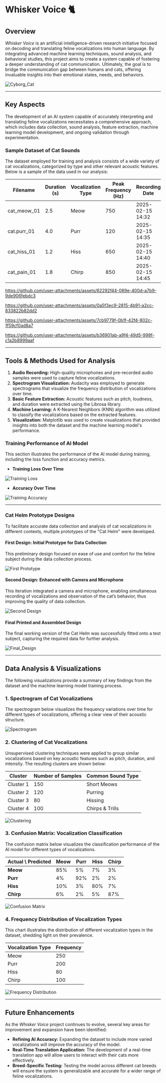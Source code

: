 # Whisker Voice 🐈

## Overview

*Whisker Voice* is an artificial intelligence-driven research initiative focused on decoding and translating feline vocalizations into human language. By integrating advanced machine learning techniques, sound analysis, and behavioral studies, this project aims to create a system capable of fostering a deeper understanding of cat communication. Ultimately, the goal is to bridge the communication gap between humans and cats, offering invaluable insights into their emotional states, needs, and behaviors.

![Cyborg_Cat](https://i.imgur.com/M4vaeubh.png)

---

## Key Aspects

The development of an AI system capable of accurately interpreting and translating feline vocalizations necessitates a comprehensive approach, which includes data collection, sound analysis, feature extraction, machine learning model development, and ongoing validation through experimentation.

### Sample Dataset of Cat Sounds

The dataset employed for training and analysis consists of a wide variety of cat vocalizations, categorized by type and other relevant acoustic features. Below is a sample of the data used in our analysis:

| Filename          | Duration (s) | Vocalization Type | Peak Frequency (Hz) | Recording Date |
|-------------------|--------------|-------------------|---------------------|----------------|
| cat_meow_01   | 2.5          | Meow              | 750                 | 2025-02-15 14:32   |
| cat.purr_01   | 4.0          | Purr              | 120                 | 2025-02-15 14:35   |
| cat_hiss_01   | 1.2          | Hiss              | 650                 | 2025-02-15 14:40   |
| cat_pain_01   | 1.8          | Chirp             | 850                 | 2025-02-15 14:45   |

https://github.com/user-attachments/assets/62292f44-089e-400d-a7b9-9de906febdc3


https://github.com/user-attachments/assets/0a5f3ec9-2815-4b91-a2cc-833822b82dd2


https://github.com/user-attachments/assets/7cb9779f-0b1f-42f4-802c-1f59cf0ad8a7


https://github.com/user-attachments/assets/b36901ab-a9f4-49d5-998f-c1a2b8999aaf

---

## Tools & Methods Used for Analysis

1. **Audio Recording:** High-quality microphones and pre-recorded audio samples were used to capture feline vocalizations.
2. **Spectrogram Visualization:** Audacity was employed to generate spectrograms that visualize the frequency distribution of vocalizations over time.
3. **Basic Feature Extraction:** Acoustic features such as pitch, loudness, and duration were extracted using the Librosa library.
4. **Machine Learning:** A K-Nearest Neighbors (KNN) algorithm was utilized to classify the vocalizations based on the extracted features.
5. **Visualization:** Matplotlib was used to create visualizations that provided insights into both the dataset and the machine learning model's performance.

### Training Performance of AI Model

This section illustrates the performance of the AI model during training, including the loss function and accuracy metrics.

- **Training Loss Over Time**

![Training Loss](https://github.com/user-attachments/assets/063e9e9e-2d57-4b20-bd43-96797c0c33bb)

- **Accuracy Over Time**

![Training Accuracy](https://github.com/user-attachments/assets/440ef71f-7c28-45af-ae4a-b7d3b8cb1e94)

---

### Cat Helm Prototype Designs

To facilitate accurate data collection and analysis of cat vocalizations in different contexts, multiple prototypes of the "Cat Helm" were developed.

#### First Design: Initial Prototype for Data Collection

This preliminary design focused on ease of use and comfort for the feline subject during the data collection process.

![First Prototype](https://github.com/user-attachments/assets/baa677ad-18dd-4f25-b413-7f3127e70653)

#### Second Design: Enhanced with Camera and Microphone

This iteration integrated a camera and microphone, enabling simultaneous recording of vocalizations and observation of the cat’s behavior, thus improving the quality of data collection.

![Second Design](https://github.com/user-attachments/assets/1afb16cf-188b-45b1-a51d-c62f65fc62ad)

#### Final Printed and Assembled Design

The final working version of the Cat Helm was successfully fitted onto a test subject, capturing the required data for further analysis.

![Final_Design](https://github.com/user-attachments/assets/f351509d-e973-4492-8b37-abe0e6c2bf66)

---

## Data Analysis & Visualizations

The following visualizations provide a summary of key findings from the dataset and the machine learning model training process.

### 1. Spectrogram of Cat Vocalizations

The spectrogram below visualizes the frequency variations over time for different types of vocalizations, offering a clear view of their acoustic structure.

![Spectrogram](https://github.com/user-attachments/assets/7ef40b4d-c3a0-4e77-a74a-f01045f683b6)

### 2. Clustering of Cat Vocalizations

Unsupervised clustering techniques were applied to group similar vocalizations based on key acoustic features such as pitch, duration, and intensity. The resulting clusters are shown below:

| Cluster  | Number of Samples | Common Sound Type |
|----------|------------------|-------------------|
| Cluster 1 | 150              | Short Meows      |
| Cluster 2 | 120              | Purring          |
| Cluster 3 | 80               | Hissing          |
| Cluster 4 | 100              | Chirps & Trills  |

![Clustering](https://github.com/user-attachments/assets/39906c03-6468-4d1d-b8ec-5200b58eac3e)

### 3. Confusion Matrix: Vocalization Classification

The confusion matrix below visualizes the classification performance of the AI model for different types of vocalizations.

| Actual \ Predicted | Meow | Purr | Hiss | Chirp |
|--------------------|------|------|------|-------|
| **Meow**           | 85%  | 5%   | 7%   | 3%    |
| **Purr**           | 4%   | 92%  | 2%   | 2%    |
| **Hiss**           | 10%  | 3%   | 80%  | 7%    |
| **Chirp**          | 6%   | 2%   | 5%   | 87%   |

![Confusion Matrix](https://github.com/user-attachments/assets/fb781d4e-bcdc-45f7-9685-9472014dc82a)

### 4. Frequency Distribution of Vocalization Types

This chart illustrates the distribution of different vocalization types in the dataset, shedding light on their prevalence.

| Vocalization Type | Frequency |
|-------------------|-----------|
| Meow              | 250       |
| Purr              | 200       |
| Hiss              | 80        |
| Chirp             | 100       |

![Frequency Distribution](https://github.com/user-attachments/assets/c85302dc-0c63-40ea-bfbe-ea8a405a8662)

---

## Future Enhancements

As the *Whisker Voice* project continues to evolve, several key areas for improvement and expansion have been identified:

- **Refining AI Accuracy:** Expanding the dataset to include more varied vocalizations will improve the accuracy of the model.
- **Real-Time Translation Application:** The development of a real-time translation app will allow users to interact with their cats more effectively.
- **Breed-Specific Testing:** Testing the model across different cat breeds will ensure the system is generalizable and accurate for a wider range of feline vocalizations.

